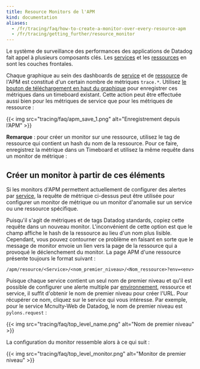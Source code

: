 ```yaml
---
title: Resource Monitors de l'APM
kind: documentation
aliases:
  - /fr/tracing/faq/how-to-create-a-monitor-over-every-resource-apm
  - /fr/tracing/getting_further/resource_monitor
---
```

Le système de surveillance des performances des applications de Datadog fait appel à plusieurs composants clés. Les [services][1] et les [ressources][2] en sont les couches frontales.

Chaque graphique au sein des dashboards de [service][3] et de [ressource][4] de l'APM est constitué d'un certain nombre de métriques `trace.*`.
Utilisez [le bouton de téléchargement en haut du graphique][5] pour enregistrer ces métriques dans un timeboard existant. Cette action peut être effectuée aussi bien pour les métriques de service que pour les métriques de ressource :

{{< img src="tracing/faq/apm_save_1.png" alt="Enregistrement depuis l’APM"  >}}

**Remarque** : pour créer un monitor sur une ressource, utilisez le tag de ressource qui contient un hash du nom de la ressource. Pour ce faire, enregistrez la métrique dans un Timeboard et utilisez la même requête dans un monitor de métrique :

## Créer un monitor à partir de ces éléments

Si les monitors d'APM permettent actuellement de configurer des alertes par [service][6], la requête de métrique ci-dessus peut être utilisée pour configurer un monitor de métrique ou un monitor d'anomalie sur un service ou une ressource spécifique.

Puisqu'il s'agit de métriques et de tags Datadog standards, copiez cette requête dans un nouveau monitor.
L'inconvénient de cette option est que le champ affiche le hash de la ressource au lieu d'un nom plus lisible. Cependant, vous pouvez contourner ce problème en faisant en sorte que le message de monitor envoie un lien vers la page de la ressource qui a provoqué le déclenchement du monitor. La page APM d'une ressource présente toujours le format suivant :

```
/apm/resource/<Service>/<nom_premier_niveau>/<Nom_ressource>?env=<env>
```

Puisque chaque service contient un seul nom de premier niveau et qu'il est possible de configurer une alerte multiple par [environnement][7], ressource et service, il suffit d'obtenir le nom de premier niveau pour créer l'URL.
Pour récupérer ce nom, cliquez sur le service qui vous intéresse. Par exemple, pour le service Mcnulty-Web de Datadog, le nom de premier niveau est `pylons.request` :

{{< img src="tracing/faq/top_level_name.png" alt="Nom de premier niveau"  >}}

La configuration du monitor ressemble alors à ce qui suit :

{{< img src="tracing/faq/top_level_monitor.png" alt="Monitor de premier niveau"  >}}


[1]: /fr/tracing/visualization/service
[2]: /fr/tracing/visualization/resource
[3]: /fr/tracing/visualization/#services
[4]: /fr/tracing/visualization/#resources
[5]: /fr/tracing/visualization/service/#export-to-timeboard
[6]: /fr/monitors/monitor_types/apm
[7]: /fr/tracing/guide/setting_primary_tags_to_scope/#environment